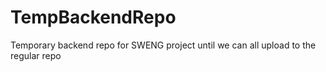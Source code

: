 # TempBackendRepo
Temporary backend repo for SWENG project until we can all upload to the regular repo
